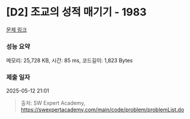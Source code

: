 # [D2] 조교의 성적 매기기 - 1983 

[문제 링크](https://swexpertacademy.com/main/code/problem/problemDetail.do?contestProbId=AV5PwGK6AcIDFAUq) 

### 성능 요약

메모리: 25,728 KB, 시간: 85 ms, 코드길이: 1,823 Bytes

### 제출 일자

2025-05-12 21:01



> 출처: SW Expert Academy, https://swexpertacademy.com/main/code/problem/problemList.do